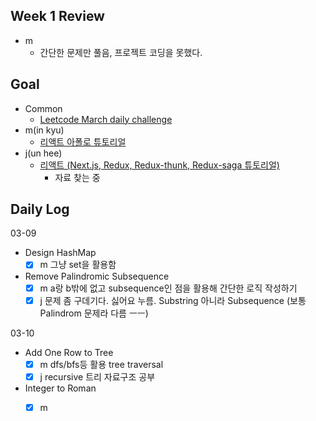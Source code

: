 ## Week 1 Review

- m
  - 간단한 문제만 풀음, 프로젝트 코딩을 못했다. 


## Goal
- Common
    - [Leetcode March daily challenge](https://leetcode.com/explore/challenge/card/march-leetcoding-challenge-2021/588/week-1-march-1st-march-7th/) 
- m(in kyu)
    - [리액트 아폴로 튜토리얼](https://www.howtographql.com/react-apollo/0-introduction/)
- j(un hee)
    - [리액트 (Next.js, Redux, Redux-thunk, Redux-saga 튜토리얼)]()
        - 자료 찾는 중

## Daily Log

03-09

- Design HashMap
    - [x] m 그냥 set을 활용함

- Remove Palindromic Subsequence
    - [x] m a랑 b밖에 없고 subsequence인 점을 활용해 간단한 로직 작성하기
    - [x] j 문제 좀 구데기다. 싫어요 누름. Substring 아니라 Subsequence (보통 Palindrom 문제라 다름 ㅡㅡ)

03-10

- Add One Row to Tree
    - [x] m dfs/bfs등 활용 tree traversal
    - [x] j recursive 트리 자료구조 공부 

- Integer to Roman
    - [x] m 

